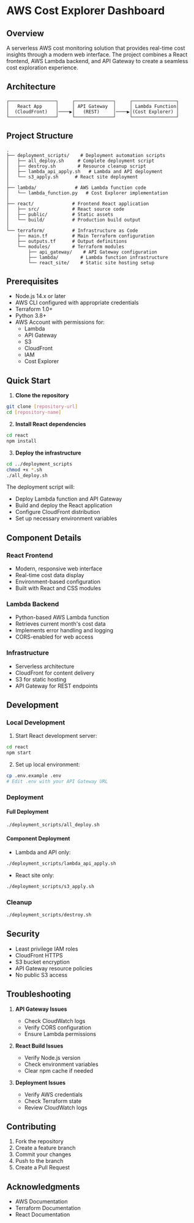 # AWS Cost Explorer Dashboard

## Overview

A serverless AWS cost monitoring solution that provides real-time cost insights through a modern web interface. The project combines a React frontend, AWS Lambda backend, and API Gateway to create a seamless cost exploration experience.

## Architecture

```
┌─────────────────┐     ┌──────────────┐     ┌────────────────┐
│   React App     │     │ API Gateway  │     │ Lambda Function│
│  (CloudFront)   │────▶│   (REST)     │────▶│(Cost Explorer) │
└─────────────────┘     └──────────────┘     └────────────────┘
```

## Project Structure

```
.
├── deployment_scripts/    # Deployment automation scripts
│   ├── all_deploy.sh     # Complete deployment script
│   ├── destroy.sh        # Resource cleanup script
│   ├── lambda_api_apply.sh   # Lambda and API deployment
│   └── s3_apply.sh      # React site deployment
│
├── lambda/              # AWS Lambda function code
│   └── lambda_function.py   # Cost Explorer implementation
│
├── react/              # Frontend React application
│   ├── src/            # React source code
│   ├── public/         # Static assets
│   └── build/          # Production build output
│
└── terraform/          # Infrastructure as Code
    ├── main.tf         # Main Terraform configuration
    ├── outputs.tf      # Output definitions
    └── modules/        # Terraform modules
        ├── api_gateway/    # API Gateway configuration
        ├── lambda/        # Lambda function infrastructure
        └── react_site/    # Static site hosting setup
```

## Prerequisites

- Node.js 14.x or later
- AWS CLI configured with appropriate credentials
- Terraform 1.0+
- Python 3.8+
- AWS Account with permissions for:
  - Lambda
  - API Gateway
  - S3
  - CloudFront
  - IAM
  - Cost Explorer

## Quick Start

1. **Clone the repository**
```bash
git clone [repository-url]
cd [repository-name]
```

2. **Install React dependencies**
```bash
cd react
npm install
```

3. **Deploy the infrastructure**
```bash
cd ../deployment_scripts
chmod +x *.sh
./all_deploy.sh
```

The deployment script will:
- Deploy Lambda function and API Gateway
- Build and deploy the React application
- Configure CloudFront distribution
- Set up necessary environment variables

## Component Details

### React Frontend
- Modern, responsive web interface
- Real-time cost data display
- Environment-based configuration
- Built with React and CSS modules

### Lambda Backend
- Python-based AWS Lambda function
- Retrieves current month's cost data
- Implements error handling and logging
- CORS-enabled for web access

### Infrastructure
- Serverless architecture
- CloudFront for content delivery
- S3 for static hosting
- API Gateway for REST endpoints

## Development

### Local Development
1. Start React development server:
```bash
cd react
npm start
```

2. Set up local environment:
```bash
cp .env.example .env
# Edit .env with your API Gateway URL
```

### Deployment

#### Full Deployment
```bash
./deployment_scripts/all_deploy.sh
```

#### Component Deployment
- Lambda and API only:
```bash
./deployment_scripts/lambda_api_apply.sh
```

- React site only:
```bash
./deployment_scripts/s3_apply.sh
```

### Cleanup
```bash
./deployment_scripts/destroy.sh
```

## Security

- Least privilege IAM roles
- CloudFront HTTPS
- S3 bucket encryption
- API Gateway resource policies
- No public S3 access

## Troubleshooting

1. **API Gateway Issues**
   - Check CloudWatch logs
   - Verify CORS configuration
   - Ensure Lambda permissions

2. **React Build Issues**
   - Verify Node.js version
   - Check environment variables
   - Clear npm cache if needed

3. **Deployment Issues**
   - Verify AWS credentials
   - Check Terraform state
   - Review CloudWatch logs

## Contributing

1. Fork the repository
2. Create a feature branch
3. Commit your changes
4. Push to the branch
5. Create a Pull Request

## Acknowledgments

- AWS Documentation
- Terraform Documentation
- React Documentation